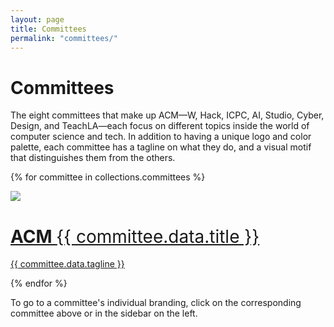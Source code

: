 ```yaml
---
layout: page
title: Committees
permalink: "committees/"
---
```

# Committees #
The eight committees that make up ACM—W, Hack, ICPC, AI, Studio, Cyber, Design, and TeachLA—each focus on different topics inside the world of computer science and tech. In addition to having a unique logo and color palette, each committee has a tagline on what they do, and a visual motif that distinguishes them from the others.

{% for committee in collections.committees %}
<div class="committee-container">
    <a href="{{ committee.url | prepend: site.baseurl }}"><div class="committee-logo">
        <img src="{{ site.baseurl }}/assets/logos/{{ committee.data.filename }}-logo.png">
    </div></a>
    <a href="{{ committee.url | prepend: site.baseurl }}"><div class="committee-description">
        <h1> ACM <span style="color: #{{ committee.data.hex }}; font-weight:400">{{ committee.data.title }}</span></h1>
        <p> {{ committee.data.tagline }} </p>
    </div></a>
</div>
{% endfor %}

To go to a committee's individual branding, click on the corresponding committee above or in the sidebar on the left.

